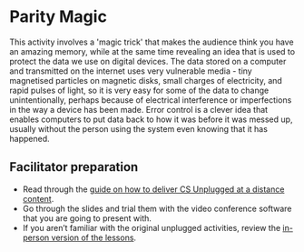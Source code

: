 # Parity Magic

This activity involves a 'magic trick' that makes the audience think you have an amazing memory, while at the same time revealing an idea that is used to protect the data we use on digital devices.
The data stored on a computer and transmitted on the internet uses very vulnerable media - tiny magnetised particles on magnetic disks, small charges of electricity, and rapid pulses of light, so it is very easy for some of the data to change unintentionally, perhaps because of electrical interference or imperfections in the way a device has been made.
Error control is a clever idea that enables computers to put data back to how it was before it was messed up, usually without the person using the system even knowing that it has happened.

## Facilitator preparation

- Read through the [guide on how to deliver CS Unplugged at a distance content]('at_a_distance:delivery-guide').
- Go through the slides and trial them with the video conference software that you are going to present with.
- If you aren’t familiar with the original unplugged activities, review the [in-person version of the lessons]('topics:topic' 'error-detection-and-correction').
